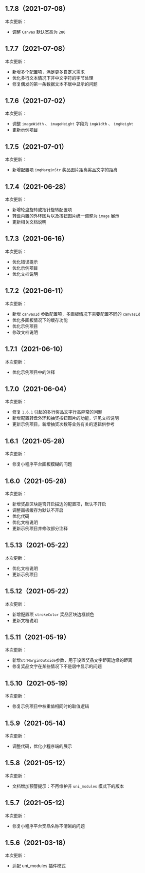 ## 1.7.8（2021-07-08）
本次更新：
- 调整 `Canvas` 默认宽高为 `280`
## 1.7.7（2021-07-08）
本次更新：
- 新增多个配置项，满足更多自定义需求
- 优化多行文本情况下非中文字符的字节处理
- 修复偶发的第一条数据文本不居中显示的问题
## 1.7.6（2021-07-02）
本次更新：
- 调整 `imageWidth` 、 `imageHeight` 字段为 `imgWidth` 、 `imgHeight` 
- 更新示例项目
## 1.7.5（2021-07-01）
本次更新：
- 新增配置项 `imgMarginStr` 奖品图片距离奖品文字的距离
## 1.7.4（2021-06-28）
本次更新：
- 新增轮盘旋转或指针旋转配置项
- 转盘内置的外环图片以及按钮图片统一调整为 `image` 展示
- 更新相关文档说明
## 1.7.3（2021-06-16）
本次更新：
- 优化错误提示
- 优化示例项目
- 优化文档说明
## 1.7.2（2021-06-11）
本次更新：
- 新增 `canvasId` 参数配置项，多画板情况下需要配置不同的 `canvasId`
- 优化多画板情况下的缓存功能
- 优化示例项目
- 修改文档说明
## 1.7.1（2021-06-10）
本次更新：
- 优化示例项目中的注释
## 1.7.0（2021-06-04）
本次更新：
- 修复 `1.6.1` 引起的多行奖品文字行高异常的问题
- 新增配置转盘外环和抽奖按钮图片的功能，详见文档说明
- 更新示例项目，新增抽奖次数等业务有关的逻辑供参考
## 1.6.1（2021-05-28）
本次更新：
- 修复小程序平台画板模糊的问题
## 1.6.0（2021-05-28）
本次更新：
- 新增奖品区块是否开启描边的配置项，默认不开启
- 调整画板缓存为默认不开启
- 优化代码
- 优化文档说明
- 更新示例项目并修改部分注释
## 1.5.13（2021-05-22）
本次更新：
- 优化文档说明
- 更新示例项目
## 1.5.12（2021-05-22）
本次更新：
- 新增配置项 `strokeColor` 奖品区块边框颜色
- 更新文档说明
## 1.5.11（2021-05-19）
本次更新：
- 新增`strMarginOutside`参数，用于设置奖品文字距离边缘的距离
- 修复奖品文字在某些情况下不是居中显示的问题
## 1.5.10（2021-05-19）
本次更新：
- 修复示例项目中权重值相同时的取值逻辑
## 1.5.9（2021-05-14）
本次更新：
- 调整代码，优化小程序端的展示
## 1.5.8（2021-05-12）
本次更新：
- 文档增加预警提示：不再维护非 `uni_modules` 模式下的版本
## 1.5.7（2021-05-12）
本次更新：
- 修复小程序平台奖品名称不清晰的问题
## 1.5.6（2021-03-18）
本次更新：
- 适配 uni_modules 插件模式
